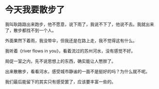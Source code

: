 # 今天我要散步了

我叫耿路路出来跑步，他不愿意，说下雨了，我说不下了，他说不去。我就出来了，散步都找不到一个人。

外面果然下着雨，我没带伞，但我还是在路上走，我不觉得这有什么。

我听着《river flows in you》，看着流过的苏州河水，没有感觉不好。

局促一室之内，先不说思想上的东西，确实能让人憋胖了。

出来散散步，看看河水，感受城市静谧的一面不是挺好的吗？为什么就不呢。

我们最后能留下的其实只有感受罢了，应该要丰富一些的。
